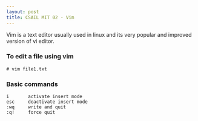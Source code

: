 ```yaml
---
layout: post
title: CSAIL MIT 02 - Vim
---
```


Vim is a text editor usually used in linux and its very popular and improved version of vi editor.

### To edit a file using vim
`# vim file1.txt`

### Basic commands
```
i       activate insert mode
esc     deactivate insert mode
:wq     write and quit        
:q!     force quit            
```
